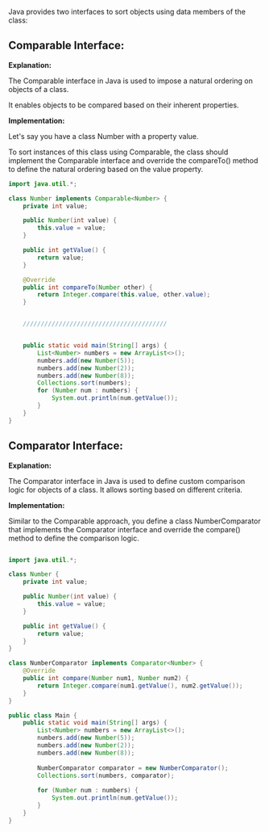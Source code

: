 Java provides two interfaces to sort objects using data members of the class:

## Comparable Interface:

**Explanation:**

The Comparable interface in Java is used to impose a natural ordering on objects of a class.

It enables objects to be compared based on their inherent properties.

**Implementation:**

Let's say you have a class Number with a property value.

To sort instances of this class using Comparable, the class should implement the Comparable interface and override the compareTo() method to define the natural ordering based on the value property.

```java
import java.util.*;

class Number implements Comparable<Number> {
    private int value;

    public Number(int value) {
        this.value = value;
    }

    public int getValue() {
        return value;
    }

    @Override
    public int compareTo(Number other) {
        return Integer.compare(this.value, other.value);
    }


    ////////////////////////////////////////


    public static void main(String[] args) {
        List<Number> numbers = new ArrayList<>();
        numbers.add(new Number(5));
        numbers.add(new Number(2));
        numbers.add(new Number(8));
        Collections.sort(numbers);
        for (Number num : numbers) {
            System.out.println(num.getValue());
        }
    }
}
```

## Comparator Interface:

**Explanation:**

The Comparator interface in Java is used to define custom comparison logic for objects of a class. It allows sorting based on different criteria.

**Implementation:**

Similar to the Comparable approach, you define a class NumberComparator that implements the Comparator interface and override the compare() method to define the comparison logic.


```java 

import java.util.*;

class Number {
    private int value;

    public Number(int value) {
        this.value = value;
    }

    public int getValue() {
        return value;
    }
}

class NumberComparator implements Comparator<Number> {
    @Override
    public int compare(Number num1, Number num2) {
        return Integer.compare(num1.getValue(), num2.getValue());
    }
}

public class Main {
    public static void main(String[] args) {
        List<Number> numbers = new ArrayList<>();
        numbers.add(new Number(5));
        numbers.add(new Number(2));
        numbers.add(new Number(8));
        
        NumberComparator comparator = new NumberComparator();
        Collections.sort(numbers, comparator);
        
        for (Number num : numbers) {
            System.out.println(num.getValue());
        }
    }
}

```